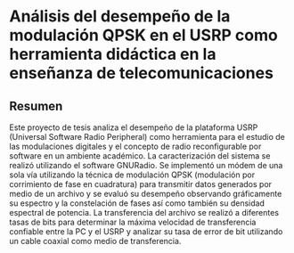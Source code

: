 Análisis del desempeño de la modulación QPSK en el USRP como herramienta didáctica en la enseñanza de telecomunicaciones
=======================================================================

Resumen
-----------------------------------------------------------------------

Este proyecto de tesis analiza el desempeño de la plataforma USRP (Universal Software Radio Peripheral) como herramienta para el estudio de las modulaciones digitales y el concepto de radio reconfigurable por software en un ambiente académico. La caracterización del sistema se realizó utilizando el software GNURadio. Se implementó un módem de una sola vía utilizando la técnica de modulación QPSK (modulación por corrimiento de fase en cuadratura) para transmitir datos generados por medio de un archivo y se evaluó su desempeño observando gráficamente su espectro y la constelación de fases así como también su densidad espectral de potencia. La transferencia del archivo se realizó a diferentes tasas de bits para determinar la máxima velocidad de transferencia confiable entre la PC y el USRP y analizar su tasa de error de bit utilizando un cable coaxial como medio de transferencia.
